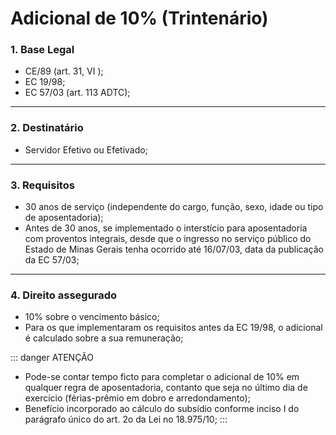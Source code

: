 # Adicional de 10% (Trintenário)

### 1. Base Legal
+ CE/89 (art. 31, VI );
+ EC 19/98;
+ EC 57/03 (art. 113 ADTC);
---

### 2. Destinatário
+ Servidor Efetivo ou Efetivado;
---

### 3. Requisitos
+ 30 anos de serviço (independente do cargo, função, sexo, idade ou tipo de aposentadoria);
+ Antes de 30 anos, se implementado o interstício para aposentadoria com proventos integrais, desde que o ingresso no serviço público do Estado de Minas Gerais tenha ocorrido até 16/07/03, data da publicação da EC 57/03;
---

### 4. Direito assegurado
+ 10% sobre o vencimento básico;
+ Para os que implementaram os requisitos antes da EC 19/98, o adicional é calculado sobre a sua remuneração;


::: danger ATENÇÃO
+ Pode-se contar tempo ficto para completar o adicional de 10% em qualquer regra de aposentadoria, contanto que seja no último dia de exercício (férias-prêmio em dobro e arredondamento);
+ Benefício incorporado ao cálculo do subsídio conforme inciso I do parágrafo
único do art. 2o da Lei no 18.975/10;
:::